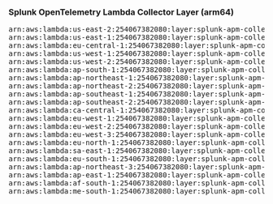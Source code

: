 <h3>Splunk OpenTelemetry Lambda Collector Layer (arm64)</h3>

<pre>
arn:aws:lambda:us-east-2:254067382080:layer:splunk-apm-collector-arm:3
arn:aws:lambda:us-east-1:254067382080:layer:splunk-apm-collector-arm:3
arn:aws:lambda:eu-central-1:254067382080:layer:splunk-apm-collector-arm:3
arn:aws:lambda:us-west-1:254067382080:layer:splunk-apm-collector-arm:3
arn:aws:lambda:us-west-2:254067382080:layer:splunk-apm-collector-arm:3
arn:aws:lambda:ap-south-1:254067382080:layer:splunk-apm-collector-arm:3
arn:aws:lambda:ap-northeast-1:254067382080:layer:splunk-apm-collector-arm:3
arn:aws:lambda:ap-northeast-2:254067382080:layer:splunk-apm-collector-arm:3
arn:aws:lambda:ap-southeast-1:254067382080:layer:splunk-apm-collector-arm:3
arn:aws:lambda:ap-southeast-2:254067382080:layer:splunk-apm-collector-arm:3
arn:aws:lambda:ca-central-1:254067382080:layer:splunk-apm-collector-arm:3
arn:aws:lambda:eu-west-1:254067382080:layer:splunk-apm-collector-arm:3
arn:aws:lambda:eu-west-2:254067382080:layer:splunk-apm-collector-arm:3
arn:aws:lambda:eu-west-3:254067382080:layer:splunk-apm-collector-arm:3
arn:aws:lambda:eu-north-1:254067382080:layer:splunk-apm-collector-arm:3
arn:aws:lambda:sa-east-1:254067382080:layer:splunk-apm-collector-arm:3
arn:aws:lambda:eu-south-1:254067382080:layer:splunk-apm-collector-arm:3
arn:aws:lambda:ap-northeast-3:254067382080:layer:splunk-apm-collector-arm:3
arn:aws:lambda:ap-east-1:254067382080:layer:splunk-apm-collector-arm:3
arn:aws:lambda:af-south-1:254067382080:layer:splunk-apm-collector-arm:3
arn:aws:lambda:me-south-1:254067382080:layer:splunk-apm-collector-arm:3
</pre>
